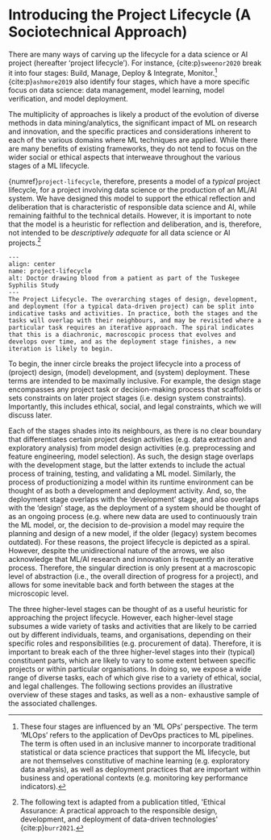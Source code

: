 # Introducing the Project Lifecycle (A Sociotechnical Approach)

There are many ways of carving up the lifecycle for a data science or AI project (hereafter ‘project lifecycle’). For instance, {cite:p}`sweenor2020` break it into four stages: Build, Manage, Deploy & Integrate, Monitor.[^mlops] {cite:p}`ashmore2019` also identify four stages, which have a more specific focus on data science: data management, model learning, model verification, and model deployment.

[^mlops]: These four stages are influenced by an ‘ML OPs’ perspective. The term ‘MLOps’ refers to the application of DevOps practices to ML pipelines. The term is often used in an inclusive manner to incorporate traditional statistical or data science practices that support the ML lifecycle, but are not themselves constitutive of machine learning (e.g. exploratory data analysis), as well as deployment practices that are important within business and operational contexts (e.g. monitoring key performance indicators).

The multiplicity of approaches is likely a product of the evolution of diverse methods in data mining/analytics, the significant impact of ML on research and innovation, and the specific practices and considerations inherent to each of the various domains where ML techniques are applied. While there are many benefits of existing frameworks, they do not tend to focus on the wider social or ethical aspects that interweave throughout the various stages of a ML lifecycle.

{numref}`project-lifecycle`, therefore, presents a model of a *typical* project lifecycle, for a project involving data science or the production of an ML/AI system. We have designed this model to support the ethical reflection and deliberation that is characteristic of responsible data science and AI, while remaining faithful to the technical details. However, it is important to note that the model is a heuristic for reflection and deliberation, and is, therefore, not intended to be *descriptively adequate* for all data science or AI projects.[^assurance]

[^assurance]: The following text is adapted from a publication titled, 'Ethical Assurance: A practical approach to the responsible design, development, and deployment of data-driven technologies' {cite:p}`burr2021`.

```{figure} /images/graphics/lifecycle.png
---
align: center
name: project-lifecycle
alt: Doctor drawing blood from a patient as part of the Tuskegee Syphilis Study
---
The Project Lifecycle. The overarching stages of design, development, and deployment (for a typical data-driven project) can be split into indicative tasks and activities. In practice, both the stages and the tasks will overlap with their neighbours, and may be revisited where a particular task requires an iterative approach. The spiral indicates that this is a diachronic, macroscopic process that evolves and develops over time, and as the deployment stage finishes, a new iteration is likely to begin.
```

To begin, the inner circle breaks the project lifecycle into a process of (project) design, (model) development, and (system) deployment. These terms are intended to be maximally inclusive. For example, the design stage encompasses any project task or decision-making process that scaffolds or sets constraints on later project stages (i.e. design system constraints). Importantly, this includes ethical, social, and legal constraints, which we will discuss later.

Each of the stages shades into its neighbours, as there is no clear boundary that differentiates certain project design activities (e.g. data extraction and exploratory analysis) from model design activities (e.g. preprocessing and feature engineering, model selection). As such, the design stage overlaps with the development stage, but the latter extends to include the actual process of training, testing, and validating a ML model. Similarly, the process of productionizing a model within its runtime environment can be thought of as both a development and deployment activity. And, so, the deployment stage overlaps with the ‘development’ stage, and also overlaps with the ‘design’ stage, as the deployment of a system should be thought of as an ongoing process (e.g. where new data are used to continuously train the ML model, or, the decision to de-provision a model may require the planning and design of a new model, if the older (legacy) system becomes outdated). For these reasons, the project lifecycle is depicted as a spiral. However, despite the unidirectional nature of the arrows, we also acknowledge that ML/AI research and innovation is frequently an iterative process. Therefore, the singular direction is only present at a macroscopic level of abstraction (i.e., the overall direction of progress for a project), and allows for some inevitable back and forth between the stages at the microscopic level.

The three higher-level stages can be thought of as a useful heuristic for approaching the project lifecycle. However, each higher-level stage subsumes a wide variety of tasks and activities that are likely to be carried out by different individuals, teams, and organisations, depending on their specific roles and responsibilities (e.g. procurement of data). Therefore, it is important to break each of the three higher-level stages into their (typical) constituent parts, which are likely to vary to some extent between specific projects or within particular organisations. In doing so, we expose a wide range of diverse tasks, each of which give rise to a variety of ethical, social, and legal challenges. The following sections provides an illustrative overview of these stages and tasks, as well as a non- exhaustive sample of the associated challenges.